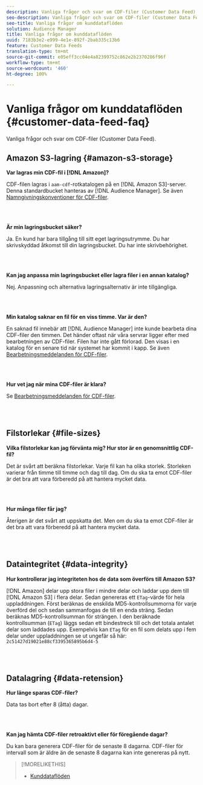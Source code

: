 ```yaml
---
description: Vanliga frågor och svar om CDF-filer (Customer Data Feed).
seo-description: Vanliga frågor och svar om CDF-filer (Customer Data Feed).
seo-title: Vanliga frågor om kunddataflöden
solution: Audience Manager
title: Vanliga frågor om kunddataflöden
uuid: 7183b3e2-e999-4e1e-892f-2bab335c13b6
feature: Customer Data Feeds
translation-type: tm+mt
source-git-commit: e05eff3cc04e4a82399752c862e2b2370286f96f
workflow-type: tm+mt
source-wordcount: '460'
ht-degree: 100%

---
```



# Vanliga frågor om kunddataflöden {#customer-data-feed-faq}

Vanliga frågor och svar om CDF-filer (Customer Data Feed).

## Amazon S3-lagring {#amazon-s3-storage}

**Var lagras min CDF-fil i [!DNL Amazon]?**

CDF-filen lagras i `aam-cdf`-rotkatalogen på en [!DNL Amazon S3]-server. Denna standardbucket hanteras av [!DNL Audience Manager]. Se även [Namngivningskonventioner för CDF-filer](../features/cdf-files.md#cdf-naming-conventions).

<br> 

**Är min lagringsbucket säker?**

Ja. En kund har bara tillgång till sitt eget lagringsutrymme. Du har skrivskyddad åtkomst till din lagringsbucket. Du har inte skrivbehörighet.

<br> 

**Kan jag anpassa min lagringsbucket eller lagra filer i en annan katalog?**

Nej. Anpassning och alternativa lagringsalternativ är inte tillgängliga.

<br> 

**Min katalog saknar en fil för en viss timme. Var är den?**

En saknad fil innebär att [!DNL Audience Manager] inte kunde bearbeta dina CDF-filer den timmen. Det händer oftast när våra servrar ligger efter med bearbetningen av CDF-filer. Filen har inte gått förlorad. Den visas i en katalog för en senare tid när systemet har kommit i kapp. Se även [Bearbetningsmeddelanden för CDF-filer](../features/cdf-files.md#cdf-file-processing-notifications).

<br> 

**Hur vet jag när mina CDF-filer är klara?**

Se [Bearbetningsmeddelanden för CDF-filer](../features/cdf-files.md#cdf-file-processing-notifications).

<br> 

## Filstorlekar {#file-sizes}

**Vilka filstorlekar kan jag förvänta mig? Hur stor är en genomsnittlig CDF-fil?**

Det är svårt att beräkna filstorlekar. Varje fil kan ha olika storlek. Storleken varierar från timme till timme och dag till dag. Om du ska ta emot CDF-filer är det bra att vara förberedd på att hantera mycket data.

<br> 

**Hur många filer får jag?**

Återigen är det svårt att uppskatta det. Men om du ska ta emot CDF-filer är det bra att vara förberedd på att hantera mycket data.

<br> 

## Dataintegritet {#data-integrity}

**Hur kontrollerar jag integriteten hos de data som överförs till Amazon S3?**

[!DNL Amazon] delar upp stora filer i mindre delar och laddar upp dem till [!DNL Amazon S3] i flera delar. Sedan genereras ett `ETag`-värde för hela uppladdningen. Först beräknas de enskilda MD5-kontrollsummorna för varje överförd del och sedan sammanfogas de till en enda sträng. Sedan beräknas MD5-kontrollsumman för strängen. I den beräknade kontrollsumman (`ETag`) läggs sedan ett bindestreck till och det totala antalet delar som laddades upp. Exempelvis kan `ETag` för en fil som delats upp i fem delar under uppladdningen se ut ungefär så här: `2c51427d19021e88cf3395365895b6d4-5`

<br> 

## Datalagring {#data-retension}

**Hur länge sparas CDF-filer?**

Data tas bort efter 8 (åtta) dagar.

<br> 

**Kan jag hämta CDF-filer retroaktivt eller för föregående dagar?**

Du kan bara generera CDF-filer för de senaste 8 dagarna. CDF-filer för intervall som är äldre än de senaste 8 dagarna kan inte genereras på nytt.

>[!MORELIKETHIS]
>
>* [Kunddataflöden](../features/cdf-files.md)

